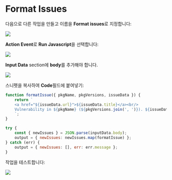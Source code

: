 # Format Issues

다음으로 다른 작업을 만들고 이름을 **Format issues**로 지정합니다:

![](https://partner-workshop-assets.s3.us-east-2.amazonaws.com/zappier-format-issues-main.png)

**Action Event**로 **Run Javascript**을 선택합니다:

![](https://partner-workshop-assets.s3.us-east-2.amazonaws.com/zappier-format-issues-script.png)

**Input Data** section에 **body**를 추가해야 합니다.

![](https://partner-workshop-assets.s3.us-east-2.amazonaws.com/zappier-format-issues-setup.png)

스니펫을 복사하여 **Code**필드에 붙여넣기:

```javascript
function formatIssue({ pkgName, pkgVersions, issueData }) {
    return `
    <a href="${issueData.url}">${issueData.title}</a><br/>
    Vulnerability in ${pkgName} (${pkgVersions.join(', ')}). ${issueData.severity} severity.
    `;
}

try {
    const { newIssues } = JSON.parse(inputData.body);
    output = { newIssues: newIssues.map(formatIssue) };
} catch (err) {
    output = { newIssues: [], err: err.message };
}
```

작업을 테스트합니다:

![](https://partner-workshop-assets.s3.us-east-2.amazonaws.com/zappier-format-issues-test.png)
